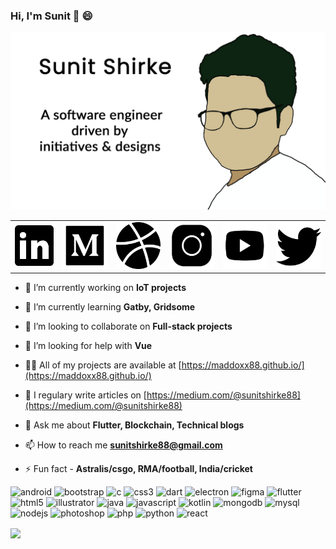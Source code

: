### Hi, I'm Sunit 👋 :smile:
<img src="https://github.com/Maddoxx88/Maddoxx88/blob/master/Portfolio%20Design%20GitHub.png" />

<table>
  <tr>
    <td><a href="https://www.linkedin.com/in/sunitshirke/" target="_blank"><img src="https://github.com/Maddoxx88/Maddoxx88/blob/master/linkedin-icon.png" width="65" height="65"/></a></td>
    <td><a href="https://medium.com/@sunitshirke88"><img src="https://github.com/Maddoxx88/Maddoxx88/blob/master/medium-icon.png" width="75" height="75"/></a></td>
    <td><a href="https://dribbble.com/sunit_shirke"><img src="https://github.com/Maddoxx88/Maddoxx88/blob/master/dribbble-icon.png" width="75" height="75"/></a></td>
    <td><a href="https://www.instagram.com/sunit_shirke/"><img src="https://github.com/Maddoxx88/Maddoxx88/blob/master/instagram-icon.png" width="75" height="75"/></a></td>
    <td><a href="https://www.youtube.com/channel/UC4yM7YN7-8W7AVRBsZzj5vg"><img src="https://github.com/Maddoxx88/Maddoxx88/blob/master/youtube-icon.png" width="75" height="75"/></a></td>
    <td><a href="https://twitter.com/sunitshirke_88"><img src="https://github.com/Maddoxx88/Maddoxx88/blob/master/twitter-icon.png" width="75" height="75"/></a></td>
  </tr>
</table>



- 🔭 I’m currently working on **IoT projects**

- 🌱 I’m currently learning **Gatby, Gridsome**

- 👯 I’m looking to collaborate on **Full-stack projects**

- 🤝 I’m looking for help with **Vue**

- 👨‍💻 All of my projects are available at [https://maddoxx88.github.io/](https://maddoxx88.github.io/)

- 📝 I regulary write articles on [https://medium.com/@sunitshirke88](https://medium.com/@sunitshirke88)

- 💬 Ask me about **Flutter, Blockchain, Technical blogs**

- 📫 How to reach me **sunitshirke88@gmail.com**

- ⚡ Fun fact - **Astralis/csgo, RMA/football, India/cricket**

<p align="left"><img src="https://devicons.github.io/devicon/devicon.git/icons/android/android-original-wordmark.svg" alt="android" width="40" height="40"/> <img src="https://devicons.github.io/devicon/devicon.git/icons/bootstrap/bootstrap-plain.svg" alt="bootstrap" width="40" height="40"/> <img src="https://devicons.github.io/devicon/devicon.git/icons/c/c-original.svg" alt="c" width="40" height="40"/> <img src="https://devicons.github.io/devicon/devicon.git/icons/css3/css3-original-wordmark.svg" alt="css3" width="40" height="40"/> <img src="https://www.vectorlogo.zone/logos/dartlang/dartlang-icon.svg" alt="dart" width="40" height="40"/> <img src="https://devicons.github.io/devicon/devicon.git/icons/electron/electron-original.svg" alt="electron" width="40" height="40"/> <img src="https://www.vectorlogo.zone/logos/figma/figma-icon.svg" alt="figma" width="40" height="40"/> <img src="https://www.vectorlogo.zone/logos/flutterio/flutterio-icon.svg" alt="flutter" width="40" height="40"/> <img src="https://devicons.github.io/devicon/devicon.git/icons/html5/html5-original-wordmark.svg" alt="html5" width="40" height="40"/> <img src="https://www.vectorlogo.zone/logos/adobe_illustrator/adobe_illustrator-icon.svg" alt="illustrator" width="40" height="40"/> <img src="https://devicons.github.io/devicon/devicon.git/icons/java/java-original-wordmark.svg" alt="java" width="40" height="40"/> <img src="https://devicons.github.io/devicon/devicon.git/icons/javascript/javascript-original.svg" alt="javascript" width="40" height="40"/> <img src="https://www.vectorlogo.zone/logos/kotlinlang/kotlinlang-icon.svg" alt="kotlin" width="40" height="40"/> <img src="https://devicons.github.io/devicon/devicon.git/icons/mongodb/mongodb-original-wordmark.svg" alt="mongodb" width="40" height="40"/> <img src="https://devicons.github.io/devicon/devicon.git/icons/mysql/mysql-original-wordmark.svg" alt="mysql" width="40" height="40"/> <img src="https://devicons.github.io/devicon/devicon.git/icons/nodejs/nodejs-original-wordmark.svg" alt="nodejs" width="40" height="40"/> <img src="https://devicons.github.io/devicon/devicon.git/icons/photoshop/photoshop-plain.svg" alt="photoshop" width="40" height="40"/> <img src="https://devicons.github.io/devicon/devicon.git/icons/php/php-original.svg" alt="php" width="40" height="40"/> <img src="https://devicons.github.io/devicon/devicon.git/icons/python/python-original.svg" alt="python" width="40" height="40"/> <img src="https://devicons.github.io/devicon/devicon.git/icons/react/react-original-wordmark.svg" alt="react" width="40" height="40"/></p>

<img align="center" src="https://github-readme-stats.vercel.app/api?username=maddoxx88&hide=%5B%22issues%22%5D&title_color=000000&icon_color=000000&text_color=000000&bg_color=FFFFFF&line_height=48&show_icons=true" />
